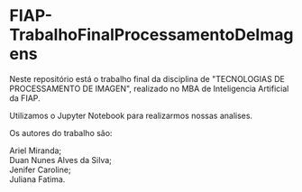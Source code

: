 # FIAP-TrabalhoFinalProcessamentoDeImagens

Neste repositório está o trabalho final da disciplina de "TECNOLOGIAS DE PROCESSAMENTO DE IMAGEN", realizado no MBA de Inteligencia Artificial da FIAP.

Utilizamos o Jupyter Notebook para realizarmos nossas analises.

Os autores do trabalho são:

Ariel Miranda;  
Duan Nunes Alves da Silva;  
Jenifer Caroline;  
Juliana Fatima.
